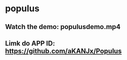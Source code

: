 # populus

## Watch the demo: populusdemo.mp4

## Limk do APP ID: https://github.com/aKANJx/Populus
